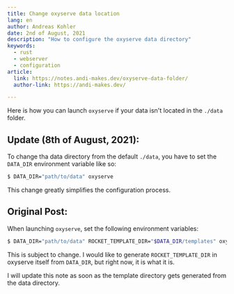 ```yaml
---
title: Change oxyserve data location
lang: en
author: Andreas Kohler
date: 2nd of August, 2021
description: "How to configure the oxyserve data directory"
keywords:
  - rust
  - webserver
  - configuration
article:
  link: https://notes.andi-makes.dev/oxyserve-data-folder/
  author-link: https://andi-makes.dev/

---
```


Here is how you can launch `oxyserve` if your data isn't located in the `./data` folder.

## Update (8th of August, 2021):
To change tha data directory from the default `./data`, you have to set the `DATA_DIR` environment variable like so:

```bash
$ DATA_DIR="path/to/data" oxyserve
```

This change greatly simplifies the configuration process.

## Original Post:

When launching `oxyserve`, set the following environment variables:

```bash
$ DATA_DIR="path/to/data" ROCKET_TEMPLATE_DIR="$DATA_DIR/templates" oxyserve
```

This is subject to change. I would like to generate `ROCKET_TEMPLATE_DIR` in oxyserve itself
from `DATA_DIR`, but right now, it is what it is.

I will update this note as soon as the template directory gets generated from the data directory.
